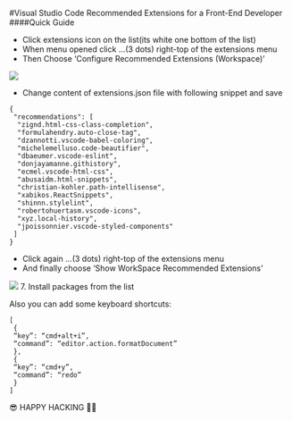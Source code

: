 #Visual Studio Code Recommended Extensions for a Front-End Developer
####Quick Guide
- Click extensions icon on the list(its white one bottom of the list)
- When menu opened click …(3 dots) right-top of the extensions menu
- Then Choose ‘Configure Recommended Extensions (Workspace)’

<img class="progressiveMedia-image js-progressiveMedia-image" data-src="https://cdn-images-1.medium.com/max/800/1*wf8ry089aLB2t_VqRk-8vg.png" src="https://cdn-images-1.medium.com/max/800/1*wf8ry089aLB2t_VqRk-8vg.png">

- Change content of extensions.json file with following snippet and save

```
{
 "recommendations": [
  "zignd.html-css-class-completion",
  "formulahendry.auto-close-tag",
  "dzannotti.vscode-babel-coloring",
  "michelemelluso.code-beautifier",
  "dbaeumer.vscode-eslint",
  "donjayamanne.githistory",
  "ecmel.vscode-html-css",
  "abusaidm.html-snippets",
  "christian-kohler.path-intellisense",
  "xabikos.ReactSnippets",
  "shinnn.stylelint",
  "robertohuertasm.vscode-icons",
  "xyz.local-history",
  "jpoissonnier.vscode-styled-components"
 ]
}
```

- Click again …(3 dots) right-top of the extensions menu
- And finally choose ‘Show WorkSpace Recommended Extensions’
<img class="progressiveMedia-image js-progressiveMedia-image" data-src="https://cdn-images-1.medium.com/max/800/1*9ZBdpY1COgTK-nqOgdhxVQ.png" src="https://cdn-images-1.medium.com/max/800/1*9ZBdpY1COgTK-nqOgdhxVQ.png">
7. Install packages from the list

Also you can add some keyboard shortcuts:

``` 
[
 {
 “key”: “cmd+alt+i”,
 “command”: “editor.action.formatDocument”
 },
 {
 “key”: “cmd+y”,
 “command”: “redo”
 }
]
```
😎 HAPPY HACKING 🙌🏼
